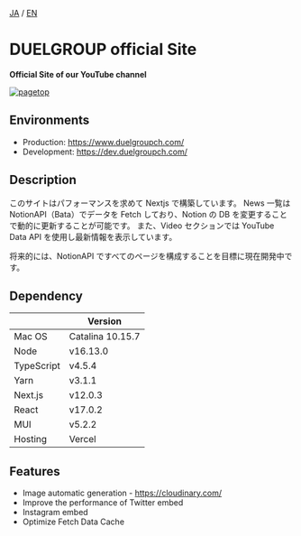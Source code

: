 [JA](./README.ja.md) / [EN](README.md)

# DUELGROUP official Site

**Official Site of our YouTube channel**

<a href="https://www.youtube.com/channel/UCE010VqCfjLp7zckSBbFyfw/" target="_blank" rel="noopener noreferrer">
  <img alt="pagetop" src="https://user-images.githubusercontent.com/67569270/140637534-93e5cf14-8553-4e7e-81a7-dcc09953db8c.png" />
</a>

## Environments

- Production: https://www.duelgroupch.com/
- Development: https://dev.duelgroupch.com/

## Description

このサイトはパフォーマンスを求めて Nextjs で構築しています。
News 一覧は NotionAPI（Bata）でデータを Fetch しており、Notion の DB を変更することで動的に更新することが可能です。
また、Video セクションでは YouTube Data API を使用し最新情報を表示しています。

将来的には、NotionAPI ですべてのページを構成することを目標に現在開発中です。

## Dependency

|            | Version          |
| ---------- | ---------------- |
| Mac OS     | Catalina 10.15.7 |
| Node       | v16.13.0         |
| TypeScript | v4.5.4           |
| Yarn       | v3.1.1           |
| Next.js    | v12.0.3          |
| React      | v17.0.2          |
| MUI        | v5.2.2           |
| Hosting    | Vercel           |

## Features

- Image automatic generation - https://cloudinary.com/
- Improve the performance of Twitter embed
- Instagram embed
- Optimize Fetch Data Cache
